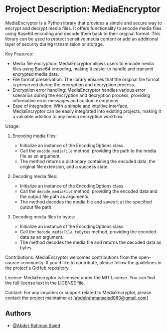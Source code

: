 # Project Description: MediaEncryptor

MediaEncryptor is a Python library that provides a simple and secure way to encrypt and decrypt media files. It offers functionality to encode media files using Base64 encoding and decode them back to their original format. This library can be used to protect sensitive media content or add an additional layer of security during transmission or storage.

Key Features:
- Media file encryption: MediaEncryptor allows users to encode media files using Base64 encoding, making it easier to handle and transmit encrypted media data.
- File format preservation: The library ensures that the original file format is preserved during the encryption and decryption process.
- Encryption error handling: MediaEncryptor handles various error scenarios during the encryption and decryption process, providing informative error messages and custom exceptions.
- Ease of integration: With a simple and intuitive interface, MediaEncryptor can be easily integrated into existing projects, making it a valuable addition to any media encryption workflow.

Usage:
1. Encoding media files:
   - Initialize an instance of the EncodingOptions class.
   - Call the `encode_mediaFile` method, providing the path to the media file as an argument.
   - The method returns a dictionary containing the encoded data, the original file extension, and a success state.

2. Decoding media files:
   - Initialize an instance of the EncodingOptions class.
   - Call the `decode_mediaFile` method, providing the encoded data and the output file path as arguments.
   - The method decodes the media file and saves it at the specified output file path.

3. Decoding media files to bytes:
   - Initialize an instance of the EncodingOptions class.
   - Call the `decode_mediaFile_toBytes` method, providing the encoded data as an argument.
   - The method decodes the media file and returns the decoded data as bytes.

Contributions:
MediaEncryptor welcomes contributions from the open-source community. If you'd like to contribute, please follow the guidelines in the project's GitHub repository.

License:
MediaEncryptor is licensed under the MIT License. You can find the full license text in the LICENSE file.

Contact:
For any inquiries or support related to MediaEncryptor, please contact the project maintainer at [abdelrahmansaied080@gmail.com]

## Authors

- [@Abdel-Rahman Saied](https://github.com/Abdel-RahmanSaied)
